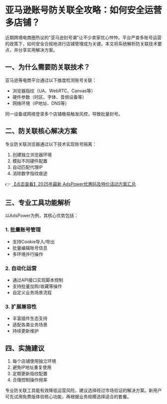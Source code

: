 # 亚马逊账号防关联全攻略：如何安全运营多店铺？

近期跨境电商圈热议的"亚马逊封号潮"让不少卖家忧心忡忡。平台严查多账号运营的政策下，如何安全合规地进行店铺管理成为关键。本文将系统解析防关联技术要点，并分享实用解决方案。

## 一、为什么需要防关联技术？

亚马逊等电商平台通过以下维度检测账号关联：
- 浏览器指纹（UA、WebRTC、Canvas等）
- 硬件参数（时区、字体、音频设备等）
- 网络环境（IP地址、DNS等）

同一设备或网络登录多个店铺极易触发风控，导致批量封号。

## 二、防关联核心解决方案

专业防关联浏览器通过以下技术实现账号隔离：
1. 创建独立浏览器环境
2. 模拟不同硬件配置
3. 自动匹配代理IP
4. 消除数字指纹痕迹

👉 [【点击查看】2025年最新 AdsPower优惠码及特价活动方案汇总](https://bit.ly/adspower_free)

## 三、专业工具功能解析

以AdsPower为例，其核心优势包括：

### 1. 批量账号管理
- 支持Cookie导入/导出
- 批量编辑账号信息
- 多环境并行操作

### 2. 自动化运营
- 通过API接口实现脚本控制
- 支持批量加购/收藏等操作
- 自定义业务场景流程

### 3. 扩展兼容性
- 丰富插件生态支持
- 适配各类业务场景
- 持续更新维护

## 四、实施建议

1. 每个店铺使用独立环境
2. 避免IP地址重复使用
3. 定期更新指纹配置
4. 合理控制操作频率

专业防关联工具能有效降低运营风险，建议选择经过市场验证的解决方案。新用户可先试用免费版体验核心功能，再根据业务规模选择适合的套餐。